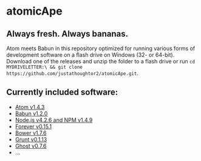 # atomicApe
## Always fresh. Always bananas.
Atom meets Babun in this repository optimized for running various forms of development software on a flash drive on Windows (32- or 64-bit). Download one of the releases and unzip the folder to a flash drive or run `cd MYDRIVELETTER:\ && git clone https://github.com/justathoughtor2/atomicApe.git`.

## Currently included software:
+ [Atom v1.4.3](https://atom.io/)
+ [Babun v1.2.0](https://github.com/babun/babun)
+ [Node.js v4.2.6 and NPM v1.4.9](https://nodejs.org/en/)
+ [Forever v0.15.1](https://github.com/foreverjs/forever)
+ [Bower v1.7.6](https://github.com/bower/bower)
+ [Grunt v0.1.13](https://github.com/gruntjs/grunt-cli)
+ [Ghost v0.7.6](https://github.com/TryGhost/Ghost)
+ ...
